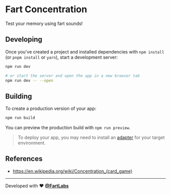 # Fart Concentration

Test your memory using fart sounds!

## Developing

Once you've created a project and installed dependencies with `npm install` (or `pnpm install` or `yarn`), start a development server:

```bash
npm run dev

# or start the server and open the app in a new browser tab
npm run dev -- --open
```

## Building

To create a production version of your app:

```bash
npm run build
```

You can preview the production build with `npm run preview`.

> To deploy your app, you may need to install an [adapter](https://kit.svelte.dev/docs/adapters) for your target environment.

## References

- <https://en.wikipedia.org/wiki/Concentration_(card_game)>

---

Developed with ❤️ [**@FartLabs**](https://github.com/FartLabs)
